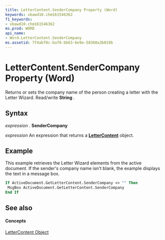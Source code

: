 ```yaml
---
title: LetterContent.SenderCompany Property (Word)
keywords: vbawd10.chm161546362
f1_keywords:
- vbawd10.chm161546362
ms.prod: WORD
api_name:
- Word.LetterContent.SenderCompany
ms.assetid: 7f4abf0c-baf8-bb63-6e9e-58360a3b019b
---
```



# LetterContent.SenderCompany Property (Word)

Returns or sets the company name of the person creating a letter with the Letter Wizard. Read/write  **String** .


## Syntax

 _expression_ . **SenderCompany**

 _expression_ An expression that returns a **[LetterContent](lettercontent-object-word.md)** object.


## Example

This example retrieves the Letter Wizard elements from the active document. If the sender's company name isn't blank, the example displays the text in a message box.


```vb
If ActiveDocument.GetLetterContent.SenderCompany <> "" Then 
 MsgBox ActiveDocument.GetLetterContent.SenderCompany 
End If
```


## See also


#### Concepts


[LetterContent Object](lettercontent-object-word.md)

